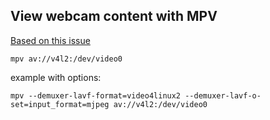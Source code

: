 ## View webcam content with MPV

[Based on this issue](https://github.com/mpv-player/mpv/issues/4614#issuecomment-602697806)

```
mpv av://v4l2:/dev/video0
```

example with options:

```
mpv --demuxer-lavf-format=video4linux2 --demuxer-lavf-o-set=input_format=mjpeg av://v4l2:/dev/video0
```

